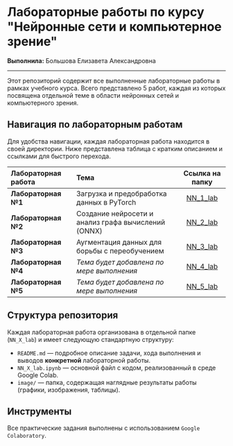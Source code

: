 # Лабораторные работы по курсу "Нейронные сети и компьютерное зрение"

**Выполнила:** Большова Елизавета Александровна

---

Этот репозиторий содержит все выполненные лабораторные работы в рамках учебного курса. Всего представлено 5 работ, каждая из которых посвящена отдельной теме в области нейронных сетей и компьютерного зрения.

## Навигация по лабораторным работам

Для удобства навигации, каждая лабораторная работа находится в своей директории. Ниже представлена таблица с кратким описанием и ссылками для быстрого перехода.

| Лабораторная работа | Тема                                         | Ссылка на папку                                  |
| :------------------ | :------------------------------------------- | :-----------------------------------------------: |
| **Лабораторная №1** | Загрузка и предобработка данных в PyTorch      | [NN_1_lab](./NN_1_lab/)                           |
| **Лабораторная №2** | Создание нейросети и анализ графа вычислений (ONNX) | [NN_2_lab](./NN_2_lab/)                      |
| **Лабораторная №3** | Аугментация данных для борьбы с переобучением  | [NN_3_lab](./NN_3_lab/)                           |
| **Лабораторная №4** | *Тема будет добавлена по мере выполнения*      | [NN_4_lab](./NN_4_lab/)                           |
| **Лабораторная №5** | *Тема будет добавлена по мере выполнения*      | [NN_5_lab](./NN_5_lab/)                           |

## Структура репозитория

Каждая лабораторная работа организована в отдельной папке (`NN_X_lab`) и имеет следующую стандартную структуру:

*   `README.md` — подробное описание задачи, хода выполнения и выводов **конкретной** лабораторной работы.
*   `NN_X_lab.ipynb` — основной файл с кодом, реализованный в среде Google Colab.
*   `image/` — папка, содержащая наглядные результаты работы (графики, изображения, таблицы).

## Инструменты

Все практические задания выполнены с использованием `Google Colaboratory`.
